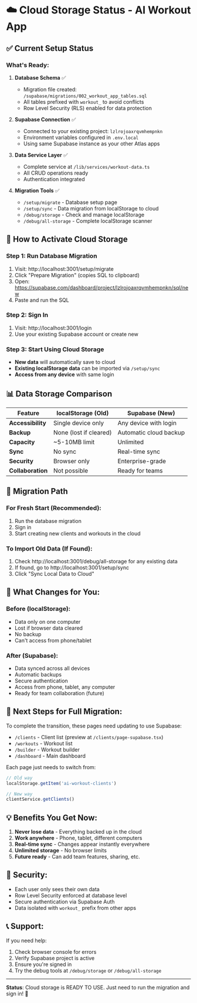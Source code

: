 # ☁️ Cloud Storage Status - AI Workout App

## ✅ Current Setup Status

### What's Ready:
1. **Database Schema** ✅
   - Migration file created: `/supabase/migrations/002_workout_app_tables.sql`
   - All tables prefixed with `workout_` to avoid conflicts
   - Row Level Security (RLS) enabled for data protection

2. **Supabase Connection** ✅
   - Connected to your existing project: `lzlrojoaxrqvmhempnkn`
   - Environment variables configured in `.env.local`
   - Using same Supabase instance as your other Atlas apps

3. **Data Service Layer** ✅
   - Complete service at `/lib/services/workout-data.ts`
   - All CRUD operations ready
   - Authentication integrated

4. **Migration Tools** ✅
   - `/setup/migrate` - Database setup page
   - `/setup/sync` - Data migration from localStorage to cloud
   - `/debug/storage` - Check and manage localStorage
   - `/debug/all-storage` - Complete localStorage scanner

## 🚀 How to Activate Cloud Storage

### Step 1: Run Database Migration
1. Visit: http://localhost:3001/setup/migrate
2. Click "Prepare Migration" (copies SQL to clipboard)
3. Open: https://supabase.com/dashboard/project/lzlrojoaxrqvmhempnkn/sql/new
4. Paste and run the SQL

### Step 2: Sign In
1. Visit: http://localhost:3001/login
2. Use your existing Supabase account or create new

### Step 3: Start Using Cloud Storage
- **New data** will automatically save to cloud
- **Existing localStorage data** can be imported via `/setup/sync`
- **Access from any device** with same login

## 📊 Data Storage Comparison

| Feature | localStorage (Old) | Supabase (New) |
|---------|-------------------|----------------|
| **Accessibility** | Single device only | Any device with login |
| **Backup** | None (lost if cleared) | Automatic cloud backup |
| **Capacity** | ~5-10MB limit | Unlimited |
| **Sync** | No sync | Real-time sync |
| **Security** | Browser only | Enterprise-grade |
| **Collaboration** | Not possible | Ready for teams |

## 🔄 Migration Path

### For Fresh Start (Recommended):
1. Run the database migration
2. Sign in
3. Start creating new clients and workouts in the cloud

### To Import Old Data (If Found):
1. Check http://localhost:3001/debug/all-storage for any existing data
2. If found, go to http://localhost:3001/setup/sync
3. Click "Sync Local Data to Cloud"

## 📝 What Changes for You:

### Before (localStorage):
- Data only on one computer
- Lost if browser data cleared
- No backup
- Can't access from phone/tablet

### After (Supabase):
- Data synced across all devices
- Automatic backups
- Secure authentication
- Access from phone, tablet, any computer
- Ready for team collaboration (future)

## 🎯 Next Steps for Full Migration:

To complete the transition, these pages need updating to use Supabase:
- `/clients` - Client list (preview at `/clients/page-supabase.tsx`)
- `/workouts` - Workout list
- `/builder` - Workout builder
- `/dashboard` - Main dashboard

Each page just needs to switch from:
```javascript
// Old way
localStorage.getItem('ai-workout-clients')

// New way
clientService.getClients()
```

## 💡 Benefits You Get Now:

1. **Never lose data** - Everything backed up in the cloud
2. **Work anywhere** - Phone, tablet, different computers
3. **Real-time sync** - Changes appear instantly everywhere
4. **Unlimited storage** - No browser limits
5. **Future ready** - Can add team features, sharing, etc.

## 🔐 Security:

- Each user only sees their own data
- Row Level Security enforced at database level
- Secure authentication via Supabase Auth
- Data isolated with `workout_` prefix from other apps

## 📞 Support:

If you need help:
1. Check browser console for errors
2. Verify Supabase project is active
3. Ensure you're signed in
4. Try the debug tools at `/debug/storage` or `/debug/all-storage`

---

**Status**: Cloud storage is READY TO USE. Just need to run the migration and sign in! 🚀